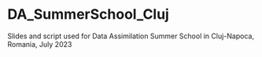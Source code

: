 # DA_SummerSchool_Cluj
Slides and script used for Data Assimilation Summer School in Cluj-Napoca, Romania, July 2023
